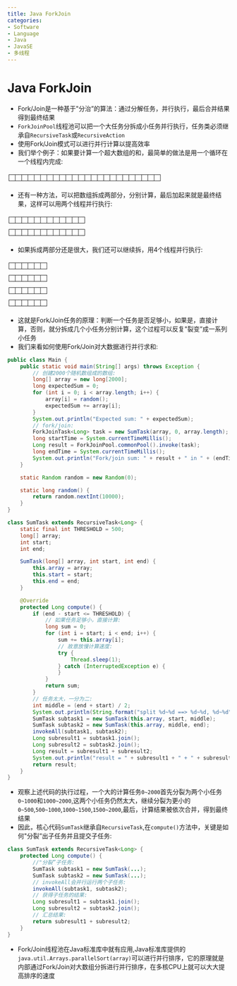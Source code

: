 ```yaml
---
title: Java ForkJoin
categories:
- Software
- Language
- Java
- JavaSE
- 多线程
---
```

# Java ForkJoin

- Fork/Join是一种基于"分治”的算法：通过分解任务，并行执行，最后合并结果得到最终结果
- `ForkJoinPool`线程池可以把一个大任务分拆成小任务并行执行，任务类必须继承自`RecursiveTask`或`RecursiveAction`
- 使用Fork/Join模式可以进行并行计算以提高效率
- 我们举个例子：如果要计算一个超大数组的和，最简单的做法是用一个循环在一个线程内完成:

```ascii
┌─┬─┬─┬─┬─┬─┬─┬─┬─┬─┬─┬─┬─┬─┬─┬─┬─┬─┬─┬─┬─┬─┬─┬─┐
└─┴─┴─┴─┴─┴─┴─┴─┴─┴─┴─┴─┴─┴─┴─┴─┴─┴─┴─┴─┴─┴─┴─┴─┘
```

- 还有一种方法，可以把数组拆成两部分，分别计算，最后加起来就是最终结果，这样可以用两个线程并行执行:

```ascii
┌─┬─┬─┬─┬─┬─┬─┬─┬─┬─┬─┬─┐
└─┴─┴─┴─┴─┴─┴─┴─┴─┴─┴─┴─┘
┌─┬─┬─┬─┬─┬─┬─┬─┬─┬─┬─┬─┐
└─┴─┴─┴─┴─┴─┴─┴─┴─┴─┴─┴─┘
```

- 如果拆成两部分还是很大，我们还可以继续拆，用4个线程并行执行:

```ascii
┌─┬─┬─┬─┬─┬─┐
└─┴─┴─┴─┴─┴─┘
┌─┬─┬─┬─┬─┬─┐
└─┴─┴─┴─┴─┴─┘
┌─┬─┬─┬─┬─┬─┐
└─┴─┴─┴─┴─┴─┘
┌─┬─┬─┬─┬─┬─┐
└─┴─┴─┴─┴─┴─┘
```

- 这就是Fork/Join任务的原理：判断一个任务是否足够小，如果是，直接计算，否则，就分拆成几个小任务分别计算，这个过程可以反复"裂变”成一系列小任务
- 我们来看如何使用Fork/Join对大数据进行并行求和:

```java
public class Main {
    public static void main(String[] args) throws Exception {
        // 创建2000个随机数组成的数组:
        long[] array = new long[2000];
        long expectedSum = 0;
        for (int i = 0; i < array.length; i++) {
            array[i] = random();
            expectedSum += array[i];
        }
        System.out.println("Expected sum: " + expectedSum);
        // fork/join:
        ForkJoinTask<Long> task = new SumTask(array, 0, array.length);
        long startTime = System.currentTimeMillis();
        Long result = ForkJoinPool.commonPool().invoke(task);
        long endTime = System.currentTimeMillis();
        System.out.println("Fork/join sum: " + result + " in " + (endTime - startTime) + " ms.");
    }

    static Random random = new Random(0);

    static long random() {
        return random.nextInt(10000);
    }
}

class SumTask extends RecursiveTask<Long> {
    static final int THRESHOLD = 500;
    long[] array;
    int start;
    int end;

    SumTask(long[] array, int start, int end) {
        this.array = array;
        this.start = start;
        this.end = end;
    }

    @Override
    protected Long compute() {
        if (end - start <= THRESHOLD) {
            // 如果任务足够小，直接计算:
            long sum = 0;
            for (int i = start; i < end; i++) {
                sum += this.array[i];
                // 故意放慢计算速度:
                try {
                    Thread.sleep(1);
                } catch (InterruptedException e) {
                }
            }
            return sum;
        }
        // 任务太大，一分为二:
        int middle = (end + start) / 2;
        System.out.println(String.format("split %d~%d ==> %d~%d, %d~%d", start, end, start, middle, middle, end));
        SumTask subtask1 = new SumTask(this.array, start, middle);
        SumTask subtask2 = new SumTask(this.array, middle, end);
        invokeAll(subtask1, subtask2);
        Long subresult1 = subtask1.join();
        Long subresult2 = subtask2.join();
        Long result = subresult1 + subresult2;
        System.out.println("result = " + subresult1 + " + " + subresult2 + " ==> " + result);
        return result;
    }
}
```

- 观察上述代码的执行过程，一个大的计算任务`0~2000`首先分裂为两个小任务`0~1000`和`1000~2000`,这两个小任务仍然太大，继续分裂为更小的`0~500`,`500~1000`,`1000~1500`,`1500~2000`,最后，计算结果被依次合并，得到最终结果
- 因此，核心代码`SumTask`继承自`RecursiveTask`,在`compute()`方法中，关键是如何"分裂”出子任务并且提交子任务:

```java
class SumTask extends RecursiveTask<Long> {
    protected Long compute() {
        //"分裂”子任务:
        SumTask subtask1 = new SumTask(...);
        SumTask subtask2 = new SumTask(...);
        // invokeAll会并行运行两个子任务:
        invokeAll(subtask1, subtask2);
        // 获得子任务的结果:
        Long subresult1 = subtask1.join();
        Long subresult2 = subtask2.join();
        // 汇总结果:
        return subresult1 + subresult2;
    }
}
```

- Fork/Join线程池在Java标准库中就有应用,Java标准库提供的`java.util.Arrays.parallelSort(array)`可以进行并行排序，它的原理就是内部通过Fork/Join对大数组分拆进行并行排序，在多核CPU上就可以大大提高排序的速度